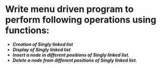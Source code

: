 # **Write menu driven program to perform following operations using functions:**
- ***Creation of Singly linked list*** 
- ***Display of Singly linked list***
- ***Insert a node in different positions of Singly linked list.***
- ***Delete a node from different positions of Singly linked list.***
